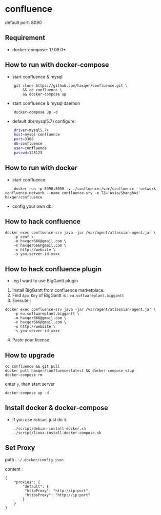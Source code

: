 # confluence
default port: 8090

## Requirement
- docker-compose: 17.09.0+

## How to run with docker-compose

- start confluence & mysql

```
    git clone https://github.com/haxqer/confluence.git \
        && cd confluence \
        && docker-compose up
```

- start confluence & mysql daemon

```
    docker-compose up -d
```

- default db(mysql5.7) configure:

```bash
    driver=mysql5.7+
    host=mysql-confluence
    port=3306
    db=confluence
    user=confluence
    passwd=123123
```

## How to run with docker

- start confluence

```
    docker run -p 8090:8090 -v ./confluence:/var/confluence --network confluence-network --name confluence-srv -e TZ='Asia/Shanghai' haxqer/confluence
```

- config your own db:


## How to hack confluence

```
docker exec confluence-srv java -jar /var/agent/atlassian-agent.jar \
    -p conf \
    -m haxqer666@gmail.com \
    -n haxqer666@gmail.com \
    -o http://website \
    -s you-server-id-xxxx
```

## How to hack confluence plugin

- .eg I want to use BigGantt plugin
1. Install BigGantt from confluence marketplace.
2. Find `App Key` of BigGantt is : `eu.softwareplant.biggantt`
3. Execute :

```
docker exec confluence-srv java -jar /var/agent/atlassian-agent.jar \
    -p eu.softwareplant.biggantt \
    -m haxqer666@gmail.com \
    -n haxqer666@gmail.com \
    -o http://website \
    -s you-server-id-xxxx
```

4. Paste your license

## How to upgrade

```shell
cd confluence && git pull
docker pull haxqer/confluence:latest && docker-compose stop
docker-compose rm
```

enter `y`, then start server

```shell
docker-compose up -d
```

## Install docker & docker-compose
- If you use `debian`, just do it.
```
    ./script/debian-install-docker.sh
    ./script/linux-install-docker-compose.sh
```

## Set Proxy

path : `~/.docker/config.json`

content : 
```
{
    "proxies": {
        "default": {
         "httpProxy": "http://ip:port",
         "httpsProxy": "http://ip:port"
        }
    }
}
```
